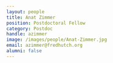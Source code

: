 ```yaml
---
layout: people
title: Anat Zimmer
position: Postdoctoral Fellow
category: Postdoc
handle: azimmer
image: /images/people/Anat-Zimmer.jpg
email: azimmer@fredhutch.org
alumni: false
---
```


